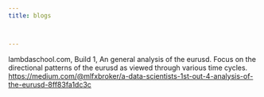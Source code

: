 ```yaml
---
title: blogs



---
```


lambdaschool.com, Build 1, An general analysis of the eurusd. Focus on the directional patterns of the eurusd as viewed through various time cycles.  
<https://medium.com/@mlfxbroker/a-data-scientists-1st-out-4-analysis-of-the-eurusd-8ff83fa1dc3c>
